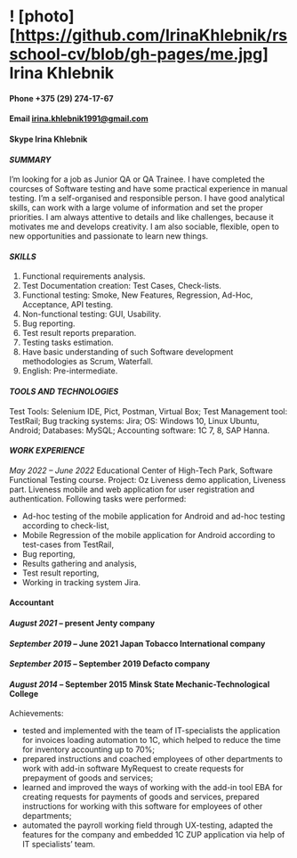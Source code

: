 #   ! [photo] [https://github.com/IrinaKhlebnik/rsschool-cv/blob/gh-pages/me.jpg] Irina Khlebnik
#### Phone +375 (29) 274-17-67
#### Email irina.khlebnik1991@gmail.com
#### Skype Irina Khlebnik
#### _SUMMARY_
I’m looking for a job as Junior QA or QA Trainee. 
I have completed the courcses of Software testing 
and have some practical experience in manual 
testing.
I’m a self-organised and responsible person. I 
have good analytical skills, can work with a large 
volume of information and set the proper 
priorities. I am always attentive to details and like 
challenges, because it motivates me and develops 
creativity. 
I am also sociable, flexible, open to new 
opportunities and passionate to learn new things.
#### _SKILLS_
1. Functional requirements analysis.
2. Test Documentation creation: Test Cases, Check-lists.
3. Functional testing: Smoke, New Features, Regression, Ad-Hoc, Acceptance, API testing.
4. Non-functional testing: GUI, Usability.
5. Bug reporting.
6. Test result reports preparation.
7. Testing tasks estimation.
8. Have basic understanding of such Software development methodologies as Scrum, Waterfall.
9. English: Pre-intermediate.
#### _TOOLS AND TECHNOLOGIES_
Test Tools: Selenium IDE, Pict, Postman, Virtual Box;
Test Management tool: TestRail;
Bug tracking systems: Jira;
OS: Windows 10, Linux Ubuntu, Android;
Databases: MySQL;
Accounting software: 1C 7, 8, SAP Hanna.
#### _WORK EXPERIENCE_
*May 2022 – June 2022*
Educational Center of High-Tech Park, Software Functional Testing course.
Project:
Oz Liveness demo application, Liveness part. Liveness mobile and web application for 
user registration and authentication.
Following tasks were performed:
* Ad-hoc testing of the mobile application for Android and ad-hoc testing according to check-list,
* Mobile Regression of the mobile application for Android according to test-cases from TestRail,
* Bug reporting,
* Results gathering and analysis,
* Test result reporting,
* Working in tracking system Jira.
#### __Accountant__
#### _August 2021_ – present Jenty company
#### _September 2019_ – June 2021 Japan Tobacco International company 
#### _September 2015_ – September 2019 Defacto company
#### _August 2014_ – September 2015 Minsk State Mechanic-Technological College
Achievements:
* tested and implemented with the team of IT-specialists the application for
invoices loading automation to 1C, which helped to reduce the time for inventory 
accounting up to 70%;
* prepared instructions and coached employees of other departments to work 
with add-in software MyRequest to create requests for prepayment of goods and 
services;
* learned and improved the ways of working with the add-in tool EBA for 
creating requests for payments of goods and services, prepared instructions for 
working with this software for employees of other departments;
* automated the payroll working field through UX-testing, adapted the features 
for the company and embedded 1C ZUP application via help of IT specialists’ team.
